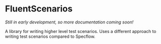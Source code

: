 # FluentScenarios

*Still in early development, so more documentation coming soon!*

A library for writing higher level test scenarios. Uses a different approach to writing test scenarios compared to Specflow.